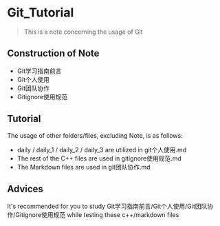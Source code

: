 # Git_Tutorial

>This is a note concerning the usage of Git

## Construction of Note

- Git学习指南前言
- Git个人使用
- Git团队协作
- Gitignore使用规范

## Tutorial

The usage of other folders/files, excluding Note, is as follows:

- daily / daily_1 / daily_2 / daily_3 are utilized in git个人使用.md
- The rest of the C++ files are used in gitignore使用规范.md
- The Markdown files are used in git团队协作.md

## Advices

It's recommended for you to study Git学习指南前言/Git个人使用/Git团队协作/Gitignore使用规范 while testing these c++/markdown files

